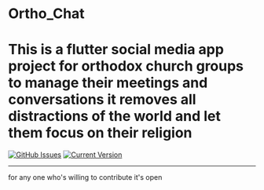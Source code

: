 # Ortho_Chat 
This is a flutter social media app project for orthodox church groups to manage their meetings and conversations it removes all distractions of the world and let them focus on their religion
============
 [![GitHub Issues](https://img.shields.io/github/issues/IgorAntun/node-chat.svg)](https://github.com/IgorAntun/node-chat/issues) [![Current Version](https://img.shields.io/badge/version-0.0.1-green.svg)](https://github.com/IgorAntun/node-chat) 

---

for any one who's willing to contribute it's open


